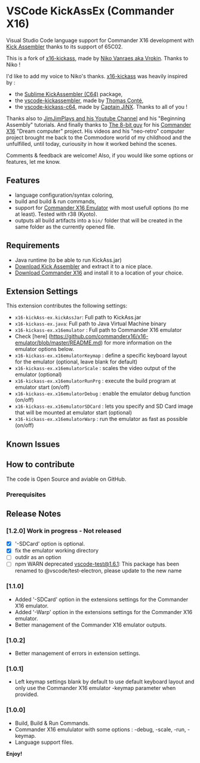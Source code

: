 # VSCode KickAssEx (Commander X16)

Visual Studio Code language support for Commander X16 development with [Kick Assembler](http://www.theweb.dk/KickAssembler/) thanks to its support of 65C02.

This is a fork of [x16-kickass](https://github.com/Vrokin/x16-KickAss), made by [Niko Vanraes aka Vrokin](https://github.com/Vrokin).
Thanks to Niko !

I'd like to add my voice to Niko's thanks.
[x16-kickass](https://github.com/Vrokin/x16-KickAss) was heavily inspired by :
- the [Sublime KickAssembler (C64)](https://github.com/Swoffa/SublimeKickAssemblerC64) package, 
- the [vscode-kickassembler](https://github.com/tomconte/vscode-kickassembler), made by [Thomas Conté](https://github.com/tomconte),
- the [vscode-kickass-c64](https://github.com/CaptainJiNX/vscode-kickass-c64), made by [Captain JiNX](https://github.com/CaptainJiNX/).
Thanks to all of you !

Thanks also to [JimJimPlays and his Youtube Channel](https://www.youtube.com/channel/UCVxS1_x-Ygd7O9Z-d0Kjk0A) and his "Beginning Assembly" tutorials. And finally thanks to [The 8-bit guy](http://www.the8bitguy.com) for his [Commander X16](https://www.commanderx16.com) "Dream computer" project.
His videos and his "neo-retro" computer project brought me back to the Commodore world of my childhood and the unfulfilled, until today, curiousity in how it worked behind the scenes.

Comments & feedback are welcome!
Also, if you would like some options or features, let me know. 

## Features

- language configuration/syntax coloring,
- build and build & run commands,
- support for [Commander X16 Emulator](https://github.com/commanderx16/x16-emulator) with most usefull options (to me at least). Tested with r38 (Kyoto).
- outputs all build artifacts into a `bin/` folder that will be created in the same folder as the currently opened file.

## Requirements

- Java runtime (to be able to run KickAss.jar)
- [Download Kick Assembler](http://www.theweb.dk/KickAssembler/KickAssembler.zip) and extract it to a nice place.
- [Download Commander X16](https://www.commanderx16.com/forum/index.php?/files/file/25-commander-x16-emulator-winmaclinux/) and install it to a location of your choice.

## Extension Settings

This extension contributes the following settings:
- `x16-kickAss-ex.kickAssJar`: Full path to KickAss.jar
- `x16-kickass-ex.java`: Full path to Java Virtual Machine binary
- `x16-kickass-ex.x16emulator` : Full path to Commander X16 emulator
- Check [here] (https://github.com/commanderx16/x16-emulator/blob/master/README.md) for more information on the emulator options below.
- `x16-kickass-ex.x16emulatorKeymap` : define  a specific keyboard layout for the emulator (optional, leave blank for default)
- `x16-kickass-ex.x16emulatorScale` : scales the video output of the emulator (optional)
- `x16-kickass-ex.x16emulatorRunPrg` : execute the build program at emulator start (on/off)
- `x16-kickass-ex.x16emulatorDebug` : enable the emulator debug function (on/off)
- `x16-kickass-ex.x16emulatorSDCard` : lets you specify and SD Card image that will be mounted at emulator start (optional)
- `x16-kickass-ex.x16emulatorWarp` : run the emulator as fast as possible (on/off)

## Known Issues

## How to contribute
The code is Open Source and aviable on GitHub.

### Prerequisites

## Release Notes

### [1.2.0] Work in progress - Not released
- [x] '-SDCard' option is optional.
- [x] fix the emulator working directory
- [ ] outdir as an option
- [ ] npm WARN deprecated vscode-test@1.6.1: This package has been renamed to @vscode/test-electron, please update to the new name

### [1.1.0]
- Added '-SDCard' option in the extensions settings for the Commander X16 emulator.
- Added '-Warp' option in the extensions settings for the Commander X16 emulator.
- Better management of the Commander X16 emulator outputs.

### [1.0.2]

- Better management of errors in extension settings.

### [1.0.1]

- Left keymap settings blank by default to use default keyboard layout and only use the Commander X16 emulator -keymap parameter when provided.

### [1.0.0]

- Build, Build & Run Commands.
- Commander X16 emululator with some options : -debug, -scale, -run, -keymap.
- Language support files.

**Enjoy!**
